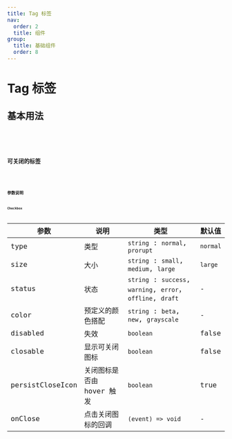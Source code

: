 ```yaml
---
title: Tag 标签
nav:
  order: 2
  title: 组件
group:
  title: 基础组件
  order: 8
---
```


# Tag 标签

## 基本用法

<code src='./demos/basic.tsx' title='基础标签' desc='用于常规的标记。' />
<code src='./demos/prorupt.tsx' title='突出标签' desc='当状态信息需要特别显示出来时。' />
<code src='./demos/version.tsx' title='版本信息' />

## 可关闭的标签

<code src='./demos/closable.tsx' title='可关闭的' />
<code src='./demos/hoverClose.tsx' title='hover显示可关闭' />

## 参数说明

### Checkbox

| 参数             | 说明                      | 类型                                                          | 默认值   |
| ---------------- | ------------------------- | ------------------------------------------------------------- | -------- |
| type             | 类型                      | `string` : `normal`, `prorupt`                                | `normal` |
| size             | 大小                      | `string` : `small`, `medium`, `large`                         | `large`  |
| status           | 状态                      | `string` : `success`, `warning`, `error`， `offline`, `draft` | -        |
| color            | 预定义的颜色搭配          | `string` : `beta`, `new`, `grayscale`                         | -        |
| disabled         | 失效                      | `boolean`                                                     | false    |
| closable         | 显示可关闭图标            | `boolean`                                                     | false    |
| persistCloseIcon | 关闭图标是否由 hover 触发 | `boolean`                                                     | true     |
| onClose          | 点击关闭图标的回调        | `(event) => void`                                             | -        |
